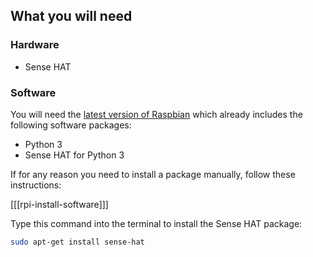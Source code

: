 ## What you will need

### Hardware

+ Sense HAT

### Software
You will need the [latest version of Raspbian](https://www.raspberrypi.org/downloads/) which already includes the following software packages:

- Python 3
- Sense HAT for Python 3

If for any reason you need to install a package manually, follow these instructions:

[[[rpi-install-software]]]

Type this command into the terminal to install the Sense HAT package:

```bash
sudo apt-get install sense-hat
```
